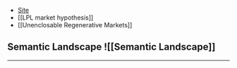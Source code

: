 - [Site](http:www.lunarpunklabs.org)
- [[LPL market hypothesis]]
- [[Unenclosable Regenerative Markets]]

## Semantic Landscape ![[Semantic Landscape]]

---